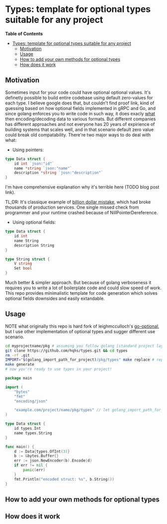 Types: template for optional types suitable for any project
===

<!-- markdown-toc start - Don't edit this section. Run M-x markdown-toc-refresh-toc -->
**Table of Contents**

- [Types: template for optional types suitable for any project](#types-template-for-optional-types-suitable-for-any-project)
    - [Motivation](#motivation)
    - [Usage](#usage)
    - [How to add your own methods for optional types](#how-to-add-your-own-methods-for-optional-types)
    - [How does it work](#how-does-it-work)

<!-- markdown-toc end -->


## Motivation

Sometimes input for your code could have optional optional values. It's
definetly possible to build entire codebase using default zero-values for each
type. I believe google does that, but couldn't find proof link, kind of guessing
based on how optional fields implemented in gRPC and Go, and since golang enforces you to
write code in such way, it does exacly [what](https://golang.org/pkg/encoding/json/#Marshal) then encoding/decoding data to
various formats. But different companies has different
approaches and not everyone has 20 years of expirience of building systems that
scales well, and in that scenario default zero value could break old
compatability. There're two major ways to do deal with what:

- Using pointers:

``` go
type Data struct {
    id int `json:"id"`
    name *string `json:"name"`
    description *string `josn:"description"`
}
```

I'm have comprehensive explanation why it's terrible here (TODO blog post link).

TL;DR: It's classique example of [billion dollar
mistake](https://en.wikipedia.org/w/index.php?title=Tony_Hoare&action=edit&section=3&editintro=Template:BLP_editintro),
which had broke thousands of production services. One single missed check from
programmer and your runtime crashed because of NillPointerDereference. 

- Using optional fields:

``` go
type Data struct {
    id int
    name String
    description String
}

type String struct {
    V string
    Set bool
}
```

Much better & simpler approach. But because of golang verboseness it requires
you to write a lot of boilerplate code and could slow speed of work. This repo
provides minimalistic template for code generation which solves optional fields
downsides and easily extandable.

## Usage

NOTE what originally this repo is hard fork of leighmcculloch's
[go-optional](https://github.com/leighmcculloch/go-optional), but I use other
implementation of optional types and sugger different use scenario.

``` sh
cd myprojectname/pkg # assuming you follow golang [standard project layout](https://github.com/golang-standards/project-layout)
git clone https://github.com/hqhs/types.git && cd types 
rm -rf .git
IMPORT="$(golang_import_path_for_project)/pkg/types" make replace # replace import path 
make generate
# now you're ready to use types in your project!
```

``` go
package main

import (
    "bytes"
    "fmt"
    "encoding/json"

    "example.com/project/name/pkg/types" // let golang_import_path_for_project be "example.com/project/name"
) 

type Data struct {
    id types.Int
    name types.String
}

func main() {
    d := Data{types.OfInt(3)}
    b := &bytes.Buffer{}
    err := json.NewEncoder(b).Encode(d)
    if err != nil {
        panic(err)
    }
    fmt.Println("encoded struct: %s", b.String())
}
```

## How to add your own methods for optional types


## How does it work




